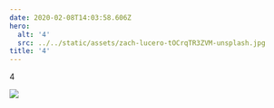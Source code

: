 ```yaml
---
date: 2020-02-08T14:03:58.606Z
hero:
  alt: '4'
  src: ../../static/assets/zach-lucero-tOCrqTR3ZVM-unsplash.jpg
title: '4'
---
```

4

![](../../static/assets/zach-lucero-tOCrqTR3ZVM-unsplash.jpg)
